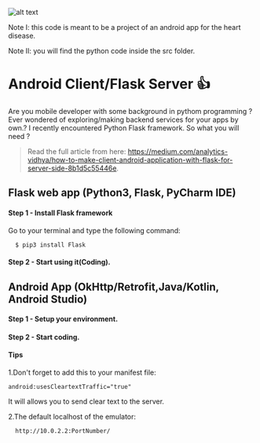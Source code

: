 ![alt text](Flask.png)

Note I: this code is meant to be a project of an android app for the heart disease.

Note II: you will find the python code inside the src folder.


# Android Client/Flask Server :+1:
Are you mobile developer with some background in pythom programming ?
Ever wondered of exploring/making backend services for your apps by own.? 
I recently encountered Python Flask framework.
So what you will need ?

> Read the full article from here: https://medium.com/analytics-vidhya/how-to-make-client-android-application-with-flask-for-server-side-8b1d5c55446e.

## Flask web app (Python3, Flask, PyCharm IDE)

#### Step 1 - Install Flask framework
Go to your terminal and type the following command: 

      $ pip3 install Flask
#### Step 2 - Start using it(Coding).  


## Android App (OkHttp/Retrofit,Java/Kotlin, Android Studio)
#### Step 1 - Setup your environment. 
#### Step 2 - Start coding.

#### Tips
1.Don't forget to add this to your manifest file:

    android:usesCleartextTraffic="true"
    
It will allows you to send clear text to the server.

2.The default localhost of the emulator:
      
      http://10.0.2.2:PortNumber/


     
  
